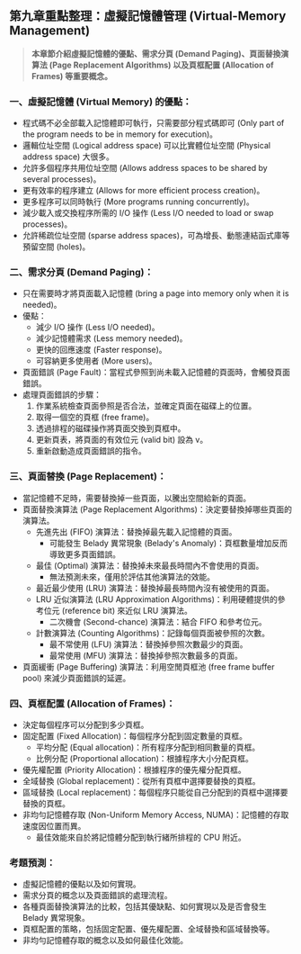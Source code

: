 ## **第九章重點整理：虛擬記憶體管理 (Virtual-Memory Management)** 

> **本章節介紹虛擬記憶體的優點、需求分頁 (Demand Paging)、頁面替換演算法 (Page Replacement Algorithms) 以及頁框配置 (Allocation of Frames) 等重要概念。**

### 一、虛擬記憶體 (Virtual Memory) 的優點：

*   程式碼不必全部載入記憶體即可執行，只需要部分程式碼即可 (Only part of the program needs to be in memory for execution)。
*   邏輯位址空間 (Logical address space) 可以比實體位址空間 (Physical address space) 大很多。
*   允許多個程序共用位址空間 (Allows address spaces to be shared by several processes)。
*   更有效率的程序建立 (Allows for more efficient process creation)。
*   更多程序可以同時執行 (More programs running concurrently)。
*   減少載入或交換程序所需的 I/O 操作 (Less I/O needed to load or swap processes)。
*   允許稀疏位址空間 (sparse address spaces)，可為增長、動態連結函式庫等預留空間 (holes)。

### 二、需求分頁 (Demand Paging)：

*   只在需要時才將頁面載入記憶體 (bring a page into memory only when it is needed)。
*   優點：
    *   減少 I/O 操作 (Less I/O needed)。
    *   減少記憶體需求 (Less memory needed)。
    *   更快的回應速度 (Faster response)。
    *   可容納更多使用者 (More users)。
*   頁面錯誤 (Page Fault)：當程式參照到尚未載入記憶體的頁面時，會觸發頁面錯誤。
*   處理頁面錯誤的步驟：
    1.  作業系統檢查頁面參照是否合法，並確定頁面在磁碟上的位置。
    2.  取得一個空的頁框 (free frame)。
    3.  透過排程的磁碟操作將頁面交換到頁框中。
    4.  更新頁表，將頁面的有效位元 (valid bit) 設為 v。
    5.  重新啟動造成頁面錯誤的指令。

### 三、頁面替換 (Page Replacement)：

*   當記憶體不足時，需要替換掉一些頁面，以騰出空間給新的頁面。
*   頁面替換演算法 (Page Replacement Algorithms)：決定要替換掉哪些頁面的演算法。
    *   先進先出 (FIFO) 演算法：替換掉最先載入記憶體的頁面。
        *   可能發生 Belady 異常現象 (Belady's Anomaly)：頁框數量增加反而導致更多頁面錯誤。
    *   最佳 (Optimal) 演算法：替換掉未來最長時間內不會使用的頁面。
        *   無法預測未來，僅用於評估其他演算法的效能。
    *   最近最少使用 (LRU) 演算法：替換掉最長時間內沒有被使用的頁面。
    *   LRU 近似演算法 (LRU Approximation Algorithms)：利用硬體提供的參考位元 (reference bit) 來近似 LRU 演算法。
        *   二次機會 (Second-chance) 演算法：結合 FIFO 和參考位元。
    *   計數演算法 (Counting Algorithms)：記錄每個頁面被參照的次數。
        *   最不常使用 (LFU) 演算法：替換掉參照次數最少的頁面。
        *   最常使用 (MFU) 演算法：替換掉參照次數最多的頁面。
*   頁面緩衝 (Page Buffering) 演算法：利用空閒頁框池 (free frame buffer pool) 來減少頁面錯誤的延遲。

### 四、頁框配置 (Allocation of Frames)：

*   決定每個程序可以分配到多少頁框。
*   固定配置 (Fixed Allocation)：每個程序分配到固定數量的頁框。
    *   平均分配 (Equal allocation)：所有程序分配到相同數量的頁框。
    *   比例分配 (Proportional allocation)：根據程序大小分配頁框。
*   優先權配置 (Priority Allocation)：根據程序的優先權分配頁框。
*   全域替換 (Global replacement)：從所有頁框中選擇要替換的頁框。
*   區域替換 (Local replacement)：每個程序只能從自己分配到的頁框中選擇要替換的頁框。
*   非均勻記憶體存取 (Non-Uniform Memory Access, NUMA)：記憶體的存取速度因位置而異。
    *   最佳效能來自於將記憶體分配到執行緒所排程的 CPU 附近。

### 考題預測：

*   虛擬記憶體的優點以及如何實現。
*   需求分頁的概念以及頁面錯誤的處理流程。
*   各種頁面替換演算法的比較，包括其優缺點、如何實現以及是否會發生 Belady 異常現象。
*   頁框配置的策略，包括固定配置、優先權配置、全域替換和區域替換等。
*   非均勻記憶體存取的概念以及如何最佳化效能。
